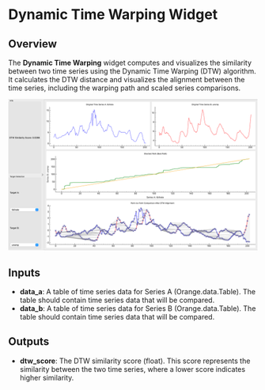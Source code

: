 # Dynamic Time Warping Widget

## Overview
The **Dynamic Time Warping** widget computes and visualizes the similarity between two time series using the Dynamic Time Warping (DTW) algorithm. It calculates the DTW distance and visualizes the alignment between the time series, including the warping path and scaled series comparisons.

![](../images/sankarsh-widgets/dtw/dtw.png)


## Inputs
- **data_a**: A table of time series data for Series A (Orange.data.Table). The table should contain time series data that will be compared.
- **data_b**: A table of time series data for Series B (Orange.data.Table). The table should contain time series data that will be compared.

## Outputs
- **dtw_score**: The DTW similarity score (float). This score represents the similarity between the two time series, where a lower score indicates higher similarity.
